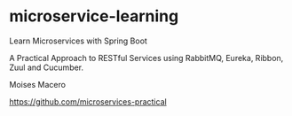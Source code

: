 # microservice-learning
Learn Microservices with Spring Boot

A Practical Approach to RESTful Services using RabbitMQ, Eureka, Ribbon, Zuul and Cucumber.

Moises Macero


https://github.com/microservices-practical
